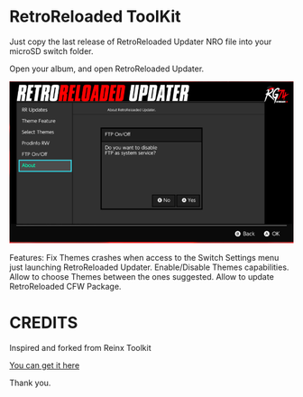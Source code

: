# RetroReloaded ToolKit

Just copy the last release of RetroReloaded Updater NRO file into your microSD switch folder.

Open your album, and open RetroReloaded Updater.

![alt text](RR_Toolkit.PNG)

Features:
Fix Themes crashes when access to the Switch Settings menu just launching RetroReloaded Updater.
Enable/Disable Themes capabilities.
Allow to choose Themes between the ones suggested.
Allow to update RetroReloaded CFW Package.


# CREDITS

Inspired and forked from Reinx Toolkit

[You can get it here](https://github.com/Reisyukaku/ReiNXToolkit)

Thank you.
